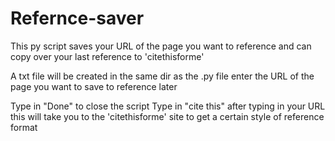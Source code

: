 # Refernce-saver
This py script saves your URL of the page you want to reference and can copy over your last reference to 'citethisforme'

A txt file will be created in the same dir as the .py file 
enter the URL of the page you want to save to reference later

Type in "Done" to close the script
Type in "cite this" after typing in your URL this will take you to the 'citethisforme' site to get a certain style of reference format
